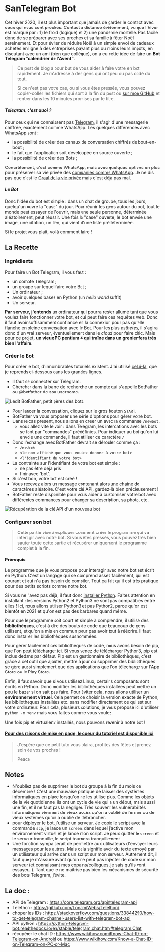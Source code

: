 # SanTelegram Bot

Cet hiver 2020, il est plus important que jamais de garder le contact avec ceux qui nous sont proches. Contact à distance évidemment, vu que l'hiver est marqué par : 1) le froid (logique) et 2) une pandémie mortelle. Pas facile donc de se préparer avec ses proches et sa famille à fêter Noël sereinement. Et pour éviter de réduire Noël à un simple envoi de cadeaux achetés en ligne à des entreprises payant plus ou moins leurs impôts, en discutant avec un ami (bien que collègue), on a eu cette idée de faire un **Bot Telegram "calendrier de l'Avent"**. 

> Ce post de blog a pour but de vous aider à faire votre en bot rapidement. Je m'adresse à des gens qui ont peu ou pas codé du tout. 
>
> Si ce n'est pas votre cas, ou si vous êtes pressés, vous pouvez copier-coller les fichiers qui sont à la fin du post ou [sur mon GitHub](https://github.com/RduMarais/santelegram) et rentrer dans les 10 minutes promises par le titre.

##### Telegram, c'est quoi ? 

Pour ceux qui ne connaissent pas [Telegram](https://telegram.org/), il s'agit d'une messagerie chiffrée, exactement comme WhatsApp. Les quelques différences avec WhatsApp sont : 

 * la possibilité de créer des canaux de conversation chiffrés de bout-en-bout ;
 * le fait que l'application soit développée en source ouverte ; 
 * la possibilité de créer des Bots ; 

Concrètement, c'est comme WhatsApp, mais avec quelques options en plus pour préserver sa vie privée des [companies comme WhatsApp](https://fr.wikipedia.org/wiki/Facebook_(entreprise)). Je ne dis pas que c'est le [Graal de la vie privée](https://www.signal.org/fr/) mais c'est déjà pas mal.

##### Le Bot

Donc l'idée du bot est simple : dans un chat de groupe, tous les jours, quelqu'un ouvre la "case" du jour. Pour réunir les gens autour du bot, tout le monde peut essayer de l'ouvrir, mais une seule personne, déterminée aléatoirement, peut réussir.
Une fois la "case" ouverte, le bot envoie une image, une citation, un lien, qui vient d'une liste prédéterminée.

Si le projet vous plaît, voilà comment faire !

## La Recette

### Ingrédients

Pour faire un Bot Telegram, il vous faut : 

 * un compte Telegram ;
 * un groupe sur lequel faire votre Bot ; 
 * Un ordinateur ;
 * avoir quelques bases en Python (un _hello world_ suffit)
 * Un serveur.

**Par serveur, j'entends** un ordinateur qui pourra rester allumé tant que vous voulez faire fonctionner votre bot, et qui peut faire des requêtes web. Donc il faut avoir suffisamment confiance en la connexion pour pas qu'elle flanche en pleine conversation avec le Bot. Pour les plus _esthètes_, il s'agira donc d'un vrai serveur, éventuellement dans le _cloud_ pour faire chic. Mais pour ce projet, **un vieux PC pentium 4 qui traîne dans un grenier fera très bien l'affaire**.

### Créer le Bot

Pour créer le bot, d'innombrables tutoriels existent. J'ai utilisé [celui-là](https://blog.usejournal.com/part-1-how-to-create-a-telegram-bot-in-python-under-10-minutes-145e7f4e6e40?gi=322a274e6e6c), que je reprends ci-dessous dans les grandes lignes.

 * Il faut se connecter sur Telegram. 
 * Chercher dans la barre de recherche un compte qui s'appelle BotFather ou @botfather de son username.

![Ledit BotFather, petit pères des bots.](https://miro.medium.com/max/1400/1*fV8qxeAoRT8xhVW9-l6g3Q.png)

 * Pour lancer la conversation, cliquez sur le gros bouton `START`.
 * BotFather va vous proposer une série d'options pour gérer votre bot. 
 * Dans le cas présent, nous allons en créer un avec la commande `/newbot`.
 	 * vous allez vite le voir : dans Telegram, les intercations avec les bots se font par "commandes" prédéfinies. Pour indiquer au bot qu'on lui envoie une commande, il faut utiliser ce caractère `/`
 * Donc l'échange avec BotFather devrait se dérouler comme ça : 
 	 * `/newbot`
 	 * `<le nom affiché que vous voulez donner à votre bot>`
 	 * `<l'identifiant de votre bot>`
 * La contrainte sur l'identifiant de votre bot est simple :
 	 * ne pas être déjà pris
 	 * finir avec 'bot'.
 * Si c'est bon, votre bot est créé ! 
 * Vous recevez alors un message contenant alors une chaine de caractères aléatoire. C'est votre clé API, gardez-là bien précieusement !
 * BotFather reste disponible pour vous aider à customiser votre bot avec différentes commandes pour changer sa description, sa photo, etc.

![Récupération de la clé API d'un nouveau bot](https://miro.medium.com/max/1400/1*5Ws-d5E_W_QMu4qQsLrGHA.jpeg)

### Configurer son bot

> Cette partie vise à expliquer comment créer le programme qui va interagir avec notre bot. Si vous êtes pressés, vous pouvez très bien sauter toute cette partie et récupérer uniquement le programme complet à la fin.

#### Prérequis

Le programme que je vous propose pour interagir avec notre bot est écrit en Python. C'est un langage qui se comprend assez facilement, qui est courant et qui n'a pas besoin de compiler. Tout ça fait qu'il est très pratique pour des petits scripts comme notre bot.

Si vous ne l'avez pas déjà, il faut donc [installer Python](https://www.python.org/downloads/). Faites attention en installant : les versions Python2 et Python3 ne sont pas compatibles entre elles ! Ici, nous allons utiliser Python3 et pas Python2, parce qu'on est bientôt en 2021 et qu'on est pas des barbares quand même.

Pour que le programme soit court et simple à comprendre, il utilise des **bibliothèques**, c'est à dire des bouts de code que beaucoup de gens utilisent, et qu'on a mis en commun pour pas avoir tout à réécrire. Il faut donc installer les bibliothèques susnommées.

Pour gérer facilement ces bibliothèques de code, nous avons besoin de pip, que l'on peut [télécharger ici](https://pip.pypa.io/en/stable/installing/). Si vous venez de télécharger Python3, pip est inclus dedans par défaut. Pip est un gestionnaire de bibliothèques, c'est grâce à cet outil que ajouter, mettre à jour ou supprimer des bibliothèques se gère aussi simplement que des applications que l'on télécharge sur l'App Store ou le Play Store.

Enfin, il faut savoir que si vous utilisez Linux, certains composants sont écrits en Python. Donc modifier les bibliothèques installées peut mettre un peu le bazar si on sait pas faire. Pour éviter cela, nous allons utiliser un **environnement virtuel**. Cela permet de choisir la version exacte de Python, les bibliothèques installées etc. sans modifier directement ce qui est sur votre ordinateur. Pour cela, plusieurs solutions, je vous propose ici d'utiliser `python -m venv` mais vous faites comme vous voulez.

Une fois pip et virtualenv installés, nous pouvons revenir à notre bot !

#### [Pour des raisons de mise en page, le coeur du tutoriel est disponible ici](https://github.com/RduMarais/santelegram/blob/master/Tutoriel.md#pr%C3%A9parer-le-code)

> J'espère que ce petit tuto vous plaira, profitez des fêtes et prenez soin de vos proches !
>
> Peace

## Notes

 * N'oubliez pas de supprimer le bot du groupe à la fin du mois de décembre ! C'est une mauvaise pratique de laisser des systèmes informatiques en place lorsqu'on ne les utilise plus. Comme les objets de la vie quotidienne, ils ont un cycle de vie qui a un début, mais aussi une fin, et il ne faut pas la négliger. Très souvent les vulnérabilités informatiques viennent de vieux accès qu'on a oublié de fermer ou de vieux systèmes qu'on a oublié de débrancher.
 * pour déployer le bot, j'utilise un serveur. Je copie le script avec la commande `scp`, je lance un `screen`, dans lequel j'active mon environnement virtuel et je lance mon script. Je peux quitter le `screen` et le serveur tranquille, le script tournera tranquillement.
 * Une fonction sympa serait de permettre aux utilisateurs d'envoyer leurs messages pour les autres. Mais cela signifie avoir du texte envoyé par un utilisateur qui arrive dans un script sur mon serveur. Autrement dit, il faut que je m'assure avant qu'on ne peut pas injecter de code sur mon serveur (et connaissant mes copains/collègues, je sais qu'ils vont essayer...). Tant que je ne maîtrise pas bien les mécanismes de sécurité des bots Telegram, j'évite. 

## La doc : 

 * API de Telegram : https://core.telegram.org/api#telegram-api
 * Telethon : https://github.com/LonamiWebs/Telethon/
 * choper les IDs : https://stackoverflow.com/questions/33844290/how-to-get-telegram-channel-users-list-with-telegram-bot-api
 * API python : https://python-telegram-bot.readthedocs.io/en/stable/telegram.chat.html#telegram.Chat
 * récupérer le chat ID : https://www.wikihow.com/Know-Chat-ID-on-Telegram-on-Android ou https://www.wikihow.com/Know-a-Chat-ID-on-Telegram-on-PC-or-Mac

